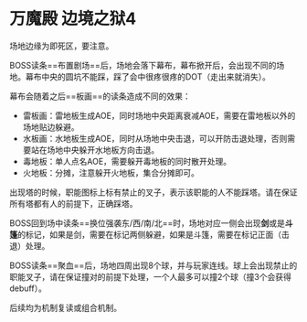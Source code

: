# 万魔殿 边境之狱4

场地边缘为即死区，要注意。

BOSS读条==布置剧场==后，场地会落下幕布，幕布掀开后，会出现不同的场地。幕布中央的圆坑不能踩，踩了会中很疼很疼的DOT（走出来就消失）。

幕布会随着之后==板画==的读条造成不同的效果：
* 雷板画：雷地板生成AOE，同时场地中央距离衰减AOE，需要在雷地板以外的场地贴边躲避。
* 水板画：水地板生成AOE，同时从场地中央击退，可以开防击退处理，否则需要站在场地中央躲开水地板方向击退。
* 毒地板：单人点名AOE，需要躲开毒地板的同时散开处理。
* 火地板：分摊，注意躲开火地板，集合分摊即可。

出现塔的时候，职能图标上标有禁止的叉子，表示该职能的人不能踩塔。请在保证所有塔都有人的前提下，正确踩塔。

BOSS回到场中读条==换位强袭东/西/南/北==时，场地对应一侧会出现**剑**或是**斗篷**的标记，如果是剑，需要在标记两侧躲避，如果是斗篷，需要在标记正面（击退）处理。

BOSS读条==聚血==后，场地四周出现8个球，并与玩家连线。球上会出现禁止的职能叉子，请在保证撞对的前提下处理，一个人最多可以撞2个球（撞3个会获得<Status :id="2519" name="死亡宣告" />debuff）。

后续均为机制复读或组合机制。